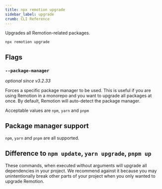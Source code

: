 ```yaml
---
title: npx remotion upgrade
sidebar_label: upgrade
crumb: CLI Reference
---
```


Upgrades all Remotion-related packages.

```
npx remotion upgrade
```

## Flags

### `--package-manager`

_optional since v3.2.33_

Forces a specific package manager to be used. This is useful if you are using Remotion in a monorepo and you want to upgrade all packages at once. By default, Remotion will auto-detect the package manager.

Acceptable values are `npm`, `yarn` and `pnpm`

## Package manager support

`npm`, `yarn` and `pnpm` are all supported.

## Difference to `npm update`, `yarn upgrade`, `pnpm up`

These commands, when executed without arguments will upgrade all dependencies in your project. We recommend against it because you may unintentionally break other parts of your project when you only wanted to upgrade Remotion.
